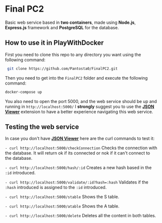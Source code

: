 # Final PC2

Basic web service based in **two containers**, made using **Node.js**, **Express.js** framework and **PostgreSQL** for the database.


## How to use it in PlayWithDocker

First you need to clone this repo to any directory you want using the following command:
```sh
 git clone https://github.com/Pantosta0/FinalPC2.git
 ```
Then you need to get into the `FinalPC2` folder and execute the following command:
```sh
docker-compose up
```
You also need to open the port 5000, and the web service should be up and running in `http://localhost:5000/`
I **strongly** suggest you to use the [**JSON Viewer**](https://chrome.google.com/webstore/detail/json-viewer/gbmdgpbipfallnflgajpaliibnhdgobh?hl=es) extension to have a better experience navigating this web service.

##  Testing the web service
In case you don't have [**JSON Viewer**](https://chrome.google.com/webstore/detail/json-viewer/gbmdgpbipfallnflgajpaliibnhdgobh?hl=es) here are the curl commands to test it:

`- curl http://localhost:5000/checkConnection` Checks the connection with the database. It will return ok if its connected or nok if it can't connect to the database.

`- curl http://localhost:5000/hash/:id` Creates a new hash based in the `:id` introduced.

`- curl http://localhost:5000/validate/:id?hash=:hash` Validates if the `:hash` introduced is assigned to the `:id` introduced.

`- curl http://localhost:5000/stable` Shows the S table.

`- curl http://localhost:5000/atable` Shows the A table.

`- curl http://localhost:5000/delete` Deletes all the content in both tables.

